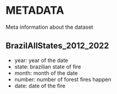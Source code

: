 # **METADATA**
Meta information about the dataset

## **BrazilAllStates_2012_2022**
- year: year of the date
- state: brazilian state of fire
- month: month of the date
- number: number of forest fires happen
- date: date of the fire

